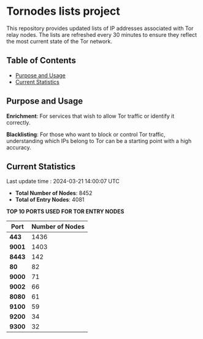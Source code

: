 # Tornodes lists project

This repository provides updated lists of IP addresses associated with Tor relay nodes. The lists are refreshed every 30 minutes to ensure they reflect the most current state of the Tor network.

## Table of Contents

- [Purpose and Usage](#purpose-and-usage)
- [Current Statistics](#current-statistics)


## Purpose and Usage

**Enrichment**: For services that wish to allow Tor traffic or identify it correctly.

**Blacklisting**: For those who want to block or control Tor traffic, understanding which IPs belong to Tor can be a starting point with a high accuracy.

## Current Statistics

Last update time : 2024-03-21 14:00:07 UTC

- **Total Number of Nodes**: 8452
- **Total of Entry Nodes**: 4081

**TOP 10 PORTS USED FOR TOR ENTRY NODES**

| **Port** | **Number of Nodes** |
|------|-----------------|
| **443**   | 1436  |
| **9001**   | 1403  |
| **8443**   | 142  |
| **80**   | 82  |
| **9000**   | 71  |
| **9002**   | 66  |
| **8080**   | 61  |
| **9100**   | 59  |
| **9200**   | 34  |
| **9300**   | 32  |

